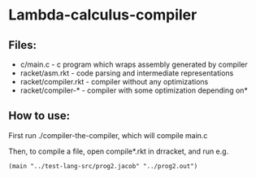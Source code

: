 # Lambda-calculus-compiler

## Files:
* c/main.c - c program which wraps assembly generated by compiler
* racket/asm.rkt - code parsing and intermediate representations
* racket/compiler.rkt - compiler without any optimizations
* racket/compiler-* - compiler with some optimization depending on*

## How to use:
First run ./compiler-the-compiler, which will compile main.c

Then, to compile a file, open compile*.rkt in drracket, and run e.g.

```
(main "../test-lang-src/prog2.jacob" "../prog2.out")
```

